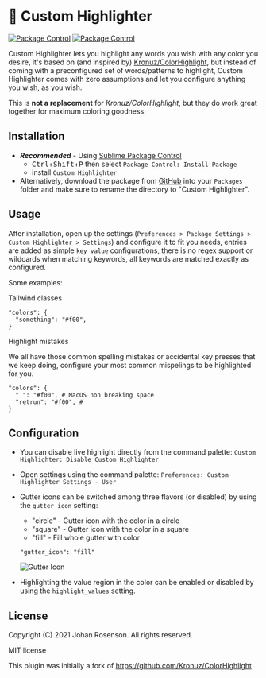 # 🎨 Custom Highlighter

[![Package Control](https://img.shields.io/packagecontrol/dt/Custom%20Highlighter.svg)](https://packagecontrol.io/packages/Custom%20Highlighter)
[![Package Control](https://img.shields.io/badge/license-MIT-green)](https://github.com/devlop-ab/custom-highlighter/blob/master/README.md)

Custom Highlighter lets you highlight any words you wish with any color you desire, it's based on (and inspired by) [Kronuz/ColorHighlight](https://github.com/Kronuz/ColorHighlight), but instead of coming with a preconfigured set of words/patterns to highlight, Custom Highlighter comes with zero assumptions and let you configure anything you wish, as you wish.

This is **not a replacement** for _Kronuz/ColorHighlight_, but they do work great together for maximum coloring goodness.

## Installation

- **_Recommended_** - Using [Sublime Package Control](https://packagecontrol.io "Sublime Package Control")
    - <kbd>Ctrl</kbd>+<kbd>Shift</kbd>+<kbd>P</kbd> then select `Package Control: Install Package`
    - install `Custom Highlighter`
- Alternatively, download the package from [GitHub](https://github.com/devlop-ab/custom-highlighter "Custom Highlighter") into your `Packages` folder and make sure to rename the directory to "Custom Highlighter".


## Usage

After installation, open up the settings (`Preferences > Package Settings > Custom Highlighter > Settings`) and configure it to fit you needs, entries are added as simple `key value` configurations, there is no regex support or wildcards when matching keywords, all keywords are matched exactly as configured.

Some examples:

Tailwind classes

```
"colors": {
  "something": "#f00",
}
```

Highlight mistakes

We all have those common spelling mistakes or accidental key presses that we keep doing, configure your most common mispelings to be highlighted for you.

```
"colors": {
  " ": "#f00", # MacOS non breaking space
  "retrun": "#f00", #
}
```

## Configuration

- You can disable live highlight directly from the command palette:
  `Custom Highlighter: Disable Custom Highlighter`

- Open settings using the command palette:
  `Preferences: Custom Highlighter Settings - User`

- Gutter icons can be switched among three flavors (or disabled) by using
  the `gutter_icon` setting:

  + "circle" - Gutter icon with the color in a circle
  + "square" - Gutter icon with the color in a square
  + "fill" - Fill whole gutter with color

  ```
  "gutter_icon": "fill"
  ```

  ![Gutter Icon](screenshots/gutter_icon.png?raw=true)

- Highlighting the value region in the color can be enabled or disabled by
  using the `highlight_values` setting.


## License

Copyright (C) 2021 Johan Rosenson. All rights reserved.

MIT license

This plugin was initially a fork of
https://github.com/Kronuz/ColorHighlight
